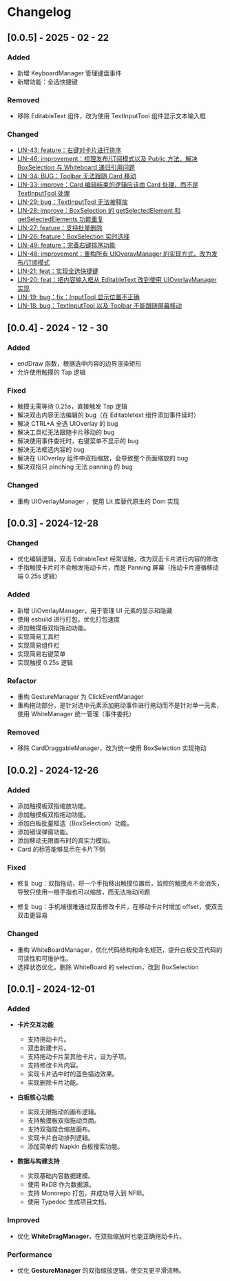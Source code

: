 # Changelog

## [0.0.5] - 2025 - 02 - 22

### Added

- 新增 KeyboardManager 管理键盘事件
- 新增功能：全选快捷键

### Removed

- 移除 EditableText 组件，改为使用 TextInputTool 组件显示文本输入框

### Changed

- [LIN-43: feature：右键对卡片进行排序](https://linear.app/linearuser/issue/LIN-43/feature：右键对卡片进行排序)
- [LIN-46: improvement：梳理发布/订阅模式以及 Public 方法，解决 BoxSelection 与 Whiteboard 递归引用问题](https://linear.app/linearuser/issue/LIN-46/improvement：梳理发布订阅模式以及public方法，解决boxselection与whiteboard递归引用问题)
- [LIN-34: BUG：Toolbar 无法跟随 Card 移动](https://linear.app/linearuser/issue/LIN-34/bug：toolbar无法跟随card移动)
- [LIN-33: improve：Card 编辑结束的逻辑应该由 Card 处理，而不是 TextInputTool 处理](https://linear.app/linearuser/issue/LIN-33/improve：card编辑结束的逻辑应该由card处理，而不是textinputtool处理)
- [LIN-29: bug：TextInputTool 无法被释放](https://linear.app/linearuser/issue/LIN-29/bug：textinputtool无法被释放)
- [LIN-28: improve：BoxSelection 的 getSelectedElement 和 getSelectedElements 功能重复](https://linear.app/linearuser/issue/LIN-28/improve：boxselection的getselectedelement和getselectedelements功能重复)
- [LIN-27: feature：支持批量删除](https://linear.app/linearuser/issue/LIN-27/feature：支持批量删除)
- [LIN-26: feature：BoxSelection 实时选择](https://linear.app/linearuser/issue/LIN-26/feature：boxselection实时选择)
- [LIN-49: feature：完善右键排序功能](https://linear.app/linearuser/issue/LIN-49/feature：完善右键排序功能)
- [LIN-48: improvement：重构所有 UIOverayManager 的实现方式，改为发布/订阅模式](https://linear.app/linearuser/issue/LIN-48/improvement：重构所有uioveraymanager的实现方式，改为发布订阅模式)
- [LIN-21: feat：实现全选快捷键](https://linear.app/linearuser/issue/LIN-21/feat：实现全选快捷键)
- [LIN-20: feat：把内容输入框从 EditableText 改到使用 UIOverlayManager 实现](https://linear.app/linearuser/issue/LIN-20/feat：把内容输入框从editabletext改到使用uioverlaymanager实现)
- [LIN-19: bug：fix：InputTool 显示位置不正确](https://linear.app/linearuser/issue/LIN-19/bug：fix：inputtool显示位置不正确)
- [LIN-18: bug：TextInputTool 以及 Toolbar 不能跟随屏幕移动](https://linear.app/linearuser/issue/LIN-18/bug：textinputtool以及toolbar不能跟随屏幕移动)

## [0.0.4] - 2024 - 12 - 30

### Added

- endDraw 函数，根据选中内容的边界渲染矩形
- 允许使用触摸的 Tap 逻辑

### Fixed

- 触摸无需等待 0.25s，直接触发 Tap 逻辑
- 解决双击内容无法编辑的 bug（在 Editabletext 组件添加事件延时）
- 解决 CTRL+A 全选 UIOverlay 的 bug
- 解决工具栏无法跟随卡片移动的 bug
- 解决使用事件委托时，右键菜单不显示的 bug
- 解决无法框选内容的 bug
- 解决在 UIOverlay 组件中双指缩放，会导致整个页面缩放的 bug
- 解决双指只 pinching 无法 panning 的 bug

### Changed

- 重构 UIOverlayManager ，使用 Lit 库替代原生的 Dom 实现

## [0.0.3] - 2024-12-28

### Changed

- 优化编辑逻辑，双击 EditableText 经常误触，改为双击卡片进行内容的修改
- 手指触摸卡片时不会触发拖动卡片，而是 Panning 屏幕（拖动卡片遵循移动端 0.25s 逻辑）

### Added

- 新增 UiOverlayManager，用于管理 UI 元素的显示和隐藏
- 使用 esbuild 进行打包，优化打包速度
- 添加触摸板双指拖动功能。
- 实现简易工具栏
- 实现简易组件栏
- 实现简易右键菜单
- 实现触摸 0.25s 逻辑

### Refactor

- 重构 GestureManager 为 ClickEventManager
- 重构拖动部分，是针对选中元素添加拖动事件进行拖动而不是针对单一元素，使用 WhiteManager 统一管理（事件委托）

### Removed

- 移除 CardDraggableManager，改为统一使用 BoxSelection 实现拖动

## [0.0.2] - 2024-12-26

### Added

- 添加触摸板双指缩放功能。
- 添加触摸板双指拖动功能。
- 添加白板批量框选（BoxSelection）功能。
- 添加错误弹窗功能。
- 添加移动无限画布时的真实力模拟。
- Card 的标签能够显示在卡片下侧

### Fixed

- 修复 bug：双指拖动，将一个手指移出触摸位置后，监控的触摸点不会消失，导致只使用一根手指也可以缩放，而无法拖动问题

- 修复 bug：手机端很难通过双击修改卡片，在移动卡片时增加 offset，使双击双击更容易

### Changed

- 重构 WhiteBoardManager，优化代码结构和命名规范，提升白板交互代码的可读性和可维护性。
- 选择状态优化，删除 WhiteBoard 的 selection，改到 BoxSelection

## [0.0.1] - 2024-12-01

### Added

- **卡片交互功能**

  - 支持拖动卡片。
  - 双击新建卡片。
  - 支持拖动卡片至其他卡片，设为子项。
  - 支持修改卡片内容。
  - 实现卡片选中时的蓝色描边效果。
  - 实现删除卡片功能。

- **白板核心功能**

  - 实现无限拖动的画布逻辑。
  - 支持触摸板双指拖动页面。
  - 支持双指捏合缩放画布。
  - 实现卡片自动排列逻辑。
  - 添加简单的 Napkin 白板搜索功能。

- **数据与构建支持**
  - 实现基础内容数据建模。
  - 使用 RxDB 作为数据源。
  - 支持 Monorepo 打包，并成功导入到 NFIB。
  - 使用 Typedoc 生成项目文档。

### Improved

- 优化 **WhiteDragManager**，在双指缩放时也能正确拖动卡片。

### Performance

- 优化 **GestureManager** 的双指缩放逻辑，使交互更平滑流畅。
